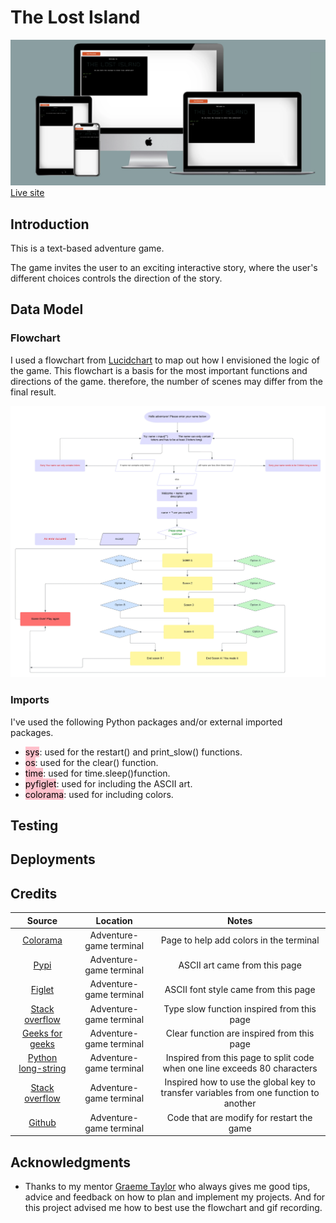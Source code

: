 # The Lost Island
![Mockup](docs/mockup.webp)
[Live site](https://git.heroku.com/lost-island.git)
## Introduction
This is a text-based adventure game.

The game invites the user to an exciting interactive story, where the user's different choices controls the direction of the story.

## Data Model
### Flowchart
I used a flowchart from [Lucidchart](https://www.lucidchart.com/pages/ER-diagram-symbols-and-meaning)
to map out how I envisioned the logic of the game. This flowchart is a basis for the most important functions and directions of the game. therefore, the number of scenes may differ from the final result.

![Flowchart](docs/blank_diagram.webp)

### Imports
I've used the following Python packages and/or external imported packages.

* <mark style="background:pink">sys</mark>: used for the restart() and print_slow() functions.
* <mark style="background:pink">os</mark>: used for the clear() function.
* <mark style="background:pink">time</mark>: used for time.sleep()function.
* <mark style="background:pink">pyfiglet</mark>: used for including the ASCII art.
* <mark style="background:pink">colorama</mark>: used for including colors.

## Testing
## Deployments
## Credits

**Source**|**Location**|**Notes**
:-----:|:-----:|:-----:
[Colorama](https://pypi.org/project/colorama/)|Adventure-game terminal|Page to help add colors in the terminal
[Pypi](https://pypi.org/project/pyfiglet/)|Adventure-game terminal|ASCII art came from this page
[Figlet](https://www.figlet.org)|Adventure-game terminal|ASCII font style came from this page
[Stack overflow](https://stackoverflow.com/questions/4099422/printing-slowly-simulate-typing)|Adventure-game terminal|Type slow function inspired from this page
[Geeks for geeks](https://www.geeksforgeeks.org/clear-screen-python/)|Adventure-game terminal|Clear function are inspired from this page
[Python long-string](https://note.nkmk.me/en/python-long-string/)|Adventure-game terminal|Inspired from this page to split code when one line exceeds 80 characters
[Stack overflow](https://stackoverflow.com/questions/10506973/can-not-increment-global-variable-from-function-in-python)|Adventure-game terminal|Inspired how to use the global key  to transfer variables from one function to another
[Github](https://gist.github.com/jrosco/d01b28c2f37100bb5278)|Adventure-game terminal|Code that are modify for restart the game

## Acknowledgments

* Thanks to my mentor [Graeme Taylor](https://github.com/G-Taylor) who always gives me good tips, advice and feedback on how to plan and implement my projects. And for this project advised me how to best use the flowchart and gif recording.